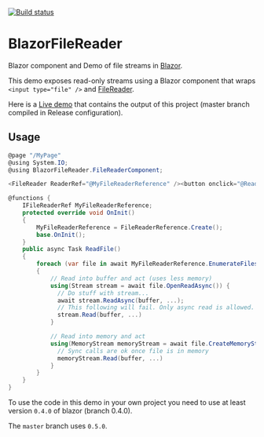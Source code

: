 [![Build status](https://ci.appveyor.com/api/projects/status/rr7pchwk7wbc3mn1/branch/master?svg=true)](https://ci.appveyor.com/project/Tewr/blazorfilereader/branch/master)

# BlazorFileReader
Blazor component and Demo of file streams in [Blazor](https://github.com/aspnet/Blazor). 

This demo exposes read-only streams using a Blazor component that wraps 
```<input type="file" />```
and [FileReader](https://developer.mozilla.org/en-US/docs/Web/API/FileReader).

Here is a [Live demo](https://tewr.github.io/BlazorFileReader/) that contains the output of this project (master branch compiled in Release configuration). 

## Usage
```cs
@page "/MyPage"
@using System.IO;
@using BlazorFileReader.FileReaderComponent;

<FileReader ReaderRef="@MyFileReaderReference" /><button onclick="@ReadFile">Read file</button>

@functions {
    IFileReaderRef MyFileReaderReference;
    protected override void OnInit()
    {
        MyFileReaderReference = FileReaderReference.Create();
        base.OnInit();
    }
    public async Task ReadFile()
    {
        foreach (var file in await MyFileReaderReference.EnumerateFilesAsync())
        {
            // Read into buffer and act (uses less memory)
            using(Stream stream = await file.OpenReadAsync()) {
			  // Do stuff with stream...
			  await stream.ReadAsync(buffer, ...);
			  // This following will fail. Only async read is allowed.
			  stream.Read(buffer, ...)
            }

            // Read into memory and act
            using(MemoryStream memoryStream = await file.CreateMemoryStreamAsync(4096)) {
			  // Sync calls are ok once file is in memory
			  memoryStream.Read(buffer, ...)
            }
        }
    }
}
```

To use the code in this demo in your own project you need to use at least version 
```0.4.0``` of blazor (branch 0.4.0). 

The ```master``` branch uses ```0.5.0```.


